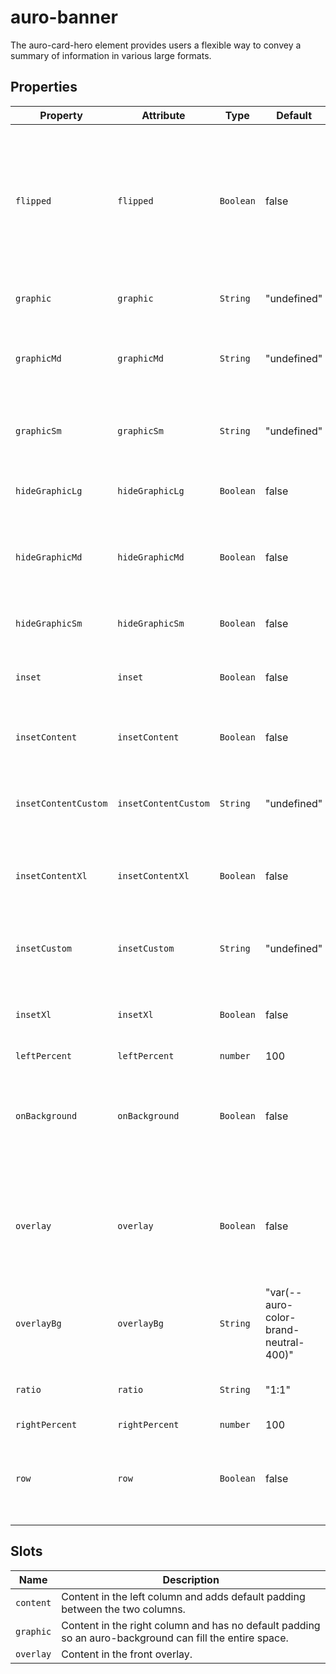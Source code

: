 # auro-banner

The auro-card-hero element provides users a flexible way to convey a summary of information in various large formats.

## Properties

| Property             | Attribute            | Type      | Default                               | Description                                      |
|----------------------|----------------------|-----------|---------------------------------------|--------------------------------------------------|
| `flipped`            | `flipped`            | `Boolean` | false                                 | The content column will move to the right and the graphic column will move to the left.  No change on mobile.  Graphic still on top and content below. |
| `graphic`            | `graphic`            | `String`  | "undefined"                           | Defines the default banner image.                |
| `graphicMd`          | `graphicMd`          | `String`  | "undefined"                           | Defines a unique banner for display in between small and medium breakpoints. |
| `graphicSm`          | `graphicSm`          | `String`  | "undefined"                           | Defines a unique banner for display below small breakpoint. |
| `hideGraphicLg`      | `hideGraphicLg`      | `Boolean` | false                                 | Force hides the graphic above the medium breakpoint. |
| `hideGraphicMd`      | `hideGraphicMd`      | `Boolean` | false                                 | Force hides the graphic betwen the small and medium breakpoints. |
| `hideGraphicSm`      | `hideGraphicSm`      | `Boolean` | false                                 | Force hides the graphic below the small breakpoint. |
| `inset`              | `inset`              | `Boolean` | false                                 | Adds additional padding around the banner.       |
| `insetContent`       | `insetContent`       | `Boolean` | false                                 | Adds additional padding to the content and graphicContent slot. |
| `insetContentCustom` | `insetContentCustom` | `String`  | "undefined"                           | Adds custom padding to the content and graphicContent slot. |
| `insetContentXl`     | `insetContentXl`     | `Boolean` | false                                 | Adds extra large padding to the content and graphicContent slot. |
| `insetCustom`        | `insetCustom`        | `String`  | "undefined"                           | Adds a custom amount of padding around the banner. |
| `insetXl`            | `insetXl`            | `Boolean` | false                                 | Adds extra large additional padding around the banner. |
| `leftPercent`        | `leftPercent`        | `number`  | 100                                   |                                                  |
| `onBackground`       | `onBackground`       | `Boolean` | false                                 | This setting provides padding around the banner when used on a background color or image. |
| `overlay`            | `overlay`            | `Boolean` | false                                 | Enables the overlay slot which adds an overlay that sits between the two columns and overlays a graphic |
| `overlayBg`          | `overlayBg`          | `String`  | "var(--auro-color-brand-neutral-400)" | Sets a background behind the overlay             |
| `ratio`              | `ratio`              | `String`  | "1:1"                                 | in the format 'X:Y' where 'X' and 'Y' are two integers. |
| `rightPercent`       | `rightPercent`       | `number`  | 100                                   |                                                  |
| `row`                | `row`                | `Boolean` | false                                 | This setting keeps the row formating for mobile instead of the default stacking behavior. |

## Slots

| Name      | Description                                      |
|-----------|--------------------------------------------------|
| `content` | Content in the left column and adds default padding between the two columns. |
| `graphic` | Content in the right column and has no default padding so an auro-background can fill the entire space. |
| `overlay` | Content in the front overlay.                    |
